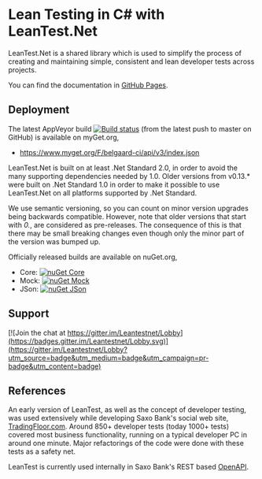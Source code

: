 # Lean Testing in C# with LeanTest.Net

LeanTest.Net is a shared library which is used to simplify the process of creating and maintaining 
simple, consistent and lean developer tests across projects.

You can find the documentation in [GitHub Pages](https://belgaard.github.io/Leantest/).

## Deployment
The latest AppVeyor build [![Build status](https://ci.appveyor.com/api/projects/status/gd05aw9aslc3kgbq/branch/master?svg=true)](https://ci.appveyor.com/project/belgaard/leantest/branch/master) (from the latest push to master on GitHub) is available on myGet.org,
 - https://www.myget.org/F/belgaard-ci/api/v3/index.json

LeanTest.Net is built on at least .Net Standard 2.0, in order to avoid the many supporting dependencies needed by 1.0.
Older versions from v0.13.* were built on .Net Standard 1.0 
in order to make it possible to use LeanTest.Net on all platforms supported by .Net Standard.

We use semantic versioning, so you can count on minor version upgrades being backwards compatible.
However, note that older versions that start with _0._, are considered as pre-releases. 
The consequence of this is that there may be small breaking changes 
even though only the minor part of the version was bumped up. 

Officially released builds are available on nuGet.org,
 - Core: [![nuGet Core](https://img.shields.io/nuget/v/LeanTest.Core.svg?style=plastic)](https://www.nuget.org/Packages/LeanTest.Core)
 - Mock: [![nuGet Mock](https://img.shields.io/nuget/v/LeanTest.Mock.svg?style=plastic)](https://www.nuget.org/Packages/LeanTest.Mock)
 - JSon: [![nuGet JSon](https://img.shields.io/nuget/v/LeanTest.JSon.svg?style=plastic)](https://www.nuget.org/Packages/LeanTest.JSon) 
 
## Support
 [![Join the chat at https://gitter.im/Leantestnet/Lobby](https://badges.gitter.im/Leantestnet/Lobby.svg)](https://gitter.im/Leantestnet/Lobby?utm_source=badge&utm_medium=badge&utm_campaign=pr-badge&utm_content=badge)

## References
An early version of LeanTest, as well as the concept of developer testing, 
was used extensively while developing Saxo Bank's social web site, 
[TradingFloor.com](https://www.tradingfloor.com/). 
Around 850+ developer tests (today 1000+ tests) covered most business functionality, running on a typical developer PC in around one minute. 
Major refactorings of the code were done with these tests as a safety net.

LeanTest is currently used internally in Saxo Bank's REST based [OpenAPI](https://developer.saxo).

